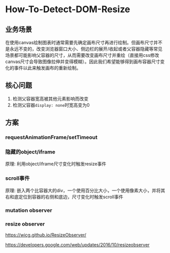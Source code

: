 # How-To-Detect-DOM-Resize

## 业务场景

在使用canvas绘制图表时通常需要先确定画布尺寸再进行绘制。但画布尺寸并不是永远不变的，改变浏览器窗口大小、侧边栏的展开/收起或者父容器隐藏等常见场景都可能影响父容器的尺寸，从而需要改变画布尺寸并重绘（直接用css修改canvas尺寸会导致图像拉伸并变得模糊）。因此我们希望能够得到画布容器尺寸变化的事件以此来触发画布的重新绘制。

## 核心问题

1. 检测父容器宽高被其他元素影响而改变
2. 检测父容器`display: none`时宽高变为0

## 方案

### requestAnimationFrame/setTimeout


### 隐藏的object/iframe

原理: 利用object/iframe尺寸变化时触发resize事件

### scroll事件

原理: 嵌入两个比容器大的div，一个使用百分比大小，一个使用像素大小，并将其右和底定位到容器的右侧和底边，尺寸变化时触发scroll事件

### mutation observer

### resize observer

https://wicg.github.io/ResizeObserver/

https://developers.google.com/web/updates/2016/10/resizeobserver